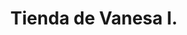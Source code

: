 ---
title: "Tienda de Vanesa I."
url: /santa-cruz-de-la-sierra/tienda-de-vanesa-i/
shop: comodidad
---